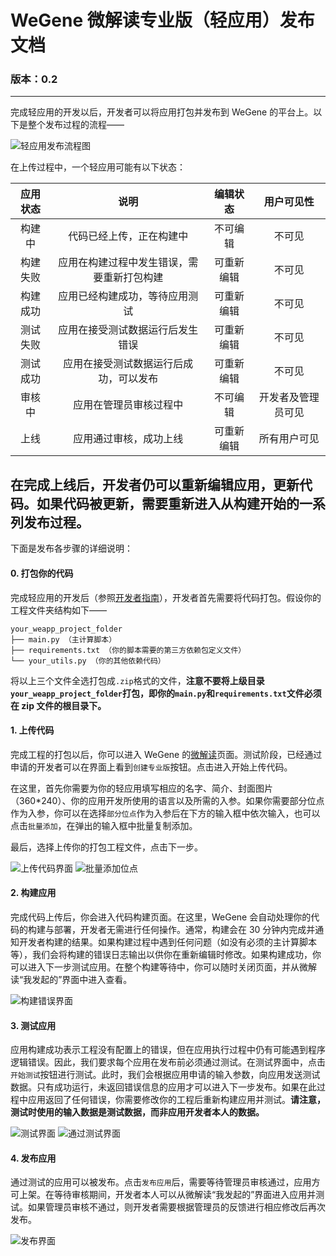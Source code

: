 # WeGene 微解读专业版（轻应用）发布文档 #

### 版本：0.2 ###

---

完成轻应用的开发以后，开发者可以将应用打包并发布到 WeGene 的平台上。以下是整个发布过程的流程——

![轻应用发布流程图](http://ok2je8vp1.bkt.clouddn.com/%E8%BD%BB%E5%BA%94%E7%94%A8%E5%8F%91%E5%B8%83%E6%B5%81%E7%A8%8B.png)

在上传过程中，一个轻应用可能有以下状态：

| 应用状态 | 说明 | 编辑状态 | 用户可见性 |
|:-----:|:----:|:----:|:----:|
| 构建中 | 代码已经上传，正在构建中 | 不可编辑 | 不可见 |
| 构建失败 | 应用在构建过程中发生错误，需要重新打包构建 | 可重新编辑 | 不可见 |
| 构建成功 | 应用已经构建成功，等待应用测试 | 可重新编辑 | 不可见 |
| 测试失败 | 应用在接受测试数据运行后发生错误 | 可重新编辑 | 不可见 |
| 测试成功 | 应用在接受测试数据运行后成功，可以发布 | 可重新编辑 | 不可见 |
| 审核中 | 应用在管理员审核过程中 | 不可编辑 | 开发者及管理员可见 |
| 上线 | 应用通过审核，成功上线 | 可重新编辑 | 所有用户可见 |

在完成上线后，开发者仍可以重新编辑应用，更新代码。如果代码被更新，需要重新进入从构建开始的一系列发布过程。
---

下面是发布各步骤的详细说明：

#### 0. 打包你的代码 ####

完成轻应用的开发后（参照[开发者指南](https://github.com/wegene-llc/weapp-developer-guide/blob/master/docs/weapp-developer-guide.md)），开发者首先需要将代码打包。假设你的工程文件夹结构如下——

```
your_weapp_project_folder
├── main.py （主计算脚本）
├── requirements.txt （你的脚本需要的第三方依赖包定义文件）
└── your_utils.py （你的其他依赖代码）
```

将以上三个文件全选打包成`.zip`格式的文件，**注意不要将上级目录`your_weapp_project_folder`打包，即你的`main.py`和`requirements.txt`文件必须在 zip 文件的根目录下。**

#### 1. 上传代码 ####

完成工程的打包以后，你可以进入 WeGene 的[微解读](https://www.wegene.com/crowdsourcing/)页面。测试阶段，已经通过申请的开发者可以在界面上看到`创建专业版`按钮。点击进入开始上传代码。

在这里，首先你需要为你的轻应用填写相应的名字、简介、封面图片（360*240）、你的应用开发所使用的语言以及所需的入参。如果你需要部分位点作为入参，你可以在选择`部分位点`作为入参后在下方的输入框中依次输入，也可以点击`批量添加`，在弹出的输入框中批量复制添加。

最后，选择上传你的打包工程文件，点击下一步。

![上传代码界面](http://ok2je8vp1.bkt.clouddn.com/step1.png)
![批量添加位点](http://ok2je8vp1.bkt.clouddn.com/step2.png)

#### 2. 构建应用 ####

完成代码上传后，你会进入代码构建页面。在这里，WeGene 会自动处理你的代码的构建与部署，开发者无需进行任何操作。通常，构建会在 30 分钟内完成并通知开发者构建的结果。如果构建过程中遇到任何问题（如没有必须的主计算脚本等），我们会将构建的错误日志输出以供你在重新编辑时修改。如果构建成功，你可以进入下一步测试应用。在整个构建等待中，你可以随时关闭页面，并从微解读“我发起的”界面中进入查看。

![构建错误界面](http://ok2je8vp1.bkt.clouddn.com/step3.png)

#### 3. 测试应用 ####

应用构建成功表示工程没有配置上的错误，但在应用执行过程中仍有可能遇到程序逻辑错误。因此，我们要求每个应用在发布前必须通过测试。在测试界面中，点击`开始测试`按钮进行测试。此时，我们会根据应用申请的输入参数，向应用发送测试数据。只有成功运行，未返回错误信息的应用才可以进入下一步发布。如果在此过程中应用返回了任何错误，你需要修改你的工程后重新构建应用并测试。**请注意，测试时使用的输入数据是测试数据，而非应用开发者本人的数据。**

![测试界面](http://ok2je8vp1.bkt.clouddn.com/step4.png)
![通过测试界面](http://ok2je8vp1.bkt.clouddn.com/step5.png)

#### 4. 发布应用 ####

通过测试的应用可以被发布。点击`发布应用`后，需要等待管理员审核通过，应用方可上架。在等待审核期间，开发者本人可以从微解读“我发起的”界面进入应用并测试。如果管理员审核不通过，则开发者需要根据管理员的反馈进行相应修改后再次发布。

![发布界面](http://ok2je8vp1.bkt.clouddn.com/step6.png)
